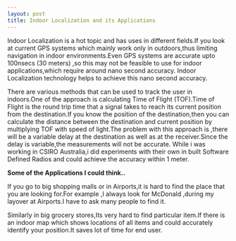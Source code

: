 ```yaml
---
layout: post
title: Indoor Localization and its Applications
---
```

Indoor Localization is a hot topic and has uses in different fields.If you look at current GPS systems which mainly work only in outdoors,thus limiting navigation in indoor environments.Even GPS  systems are accurate upto 100nsecs (30 meters) ,so this may not be feasible to use for indoor applications,which require around nano second accuracy. Indoor Localization technology helps to achieve this nano second accuracy. 

There are various methods that can be used to track the user in indoors.One of the approach is calculating Time of Flight (TOF).Time of Flight is the round trip time that a signal takes to reach its current position from the destination.If you know the position of the destination,then you can calculate the distance between the destination and current position by multiplying TOF with speed of light.The problem with this approach is ,there will be a variable delay at the destination as well as at the receiver.Since the delay is variable,the measurements will not be accurate.
While i was working in CSIRO Australia,i did experiments with their own in built Software Defined Radios and could achieve the accuracy within 1 meter.

**Some of the Applications I could think..**

If you go to big shopping malls or in Airports,it is hard to find the place that you are looking for.For example ,I always look for McDonald ,during my layover at Airports.I have to ask many people to find it.

Similarly in big grocery stores,Its very hard to find particular item.If there is an indoor map which shows locations of all items and could accurately identify your position.It saves lot of time for end user.
